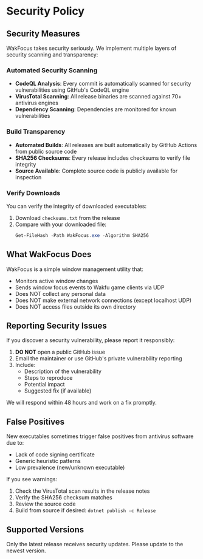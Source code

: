 # Security Policy

## Security Measures

WakFocus takes security seriously. We implement multiple layers of security scanning and transparency:

### Automated Security Scanning

- **CodeQL Analysis**: Every commit is automatically scanned for security vulnerabilities using GitHub's CodeQL engine
- **VirusTotal Scanning**: All release binaries are scanned against 70+ antivirus engines
- **Dependency Scanning**: Dependencies are monitored for known vulnerabilities

### Build Transparency

- **Automated Builds**: All releases are built automatically by GitHub Actions from public source code
- **SHA256 Checksums**: Every release includes checksums to verify file integrity
- **Source Available**: Complete source code is publicly available for inspection

### Verify Downloads

You can verify the integrity of downloaded executables:

1. Download `checksums.txt` from the release
2. Compare with your downloaded file:
   ```powershell
   Get-FileHash -Path WakFocus.exe -Algorithm SHA256
   ```

## What WakFocus Does

WakFocus is a simple window management utility that:
- Monitors active window changes
- Sends window focus events to Wakfu game clients via UDP
- Does NOT collect any personal data
- Does NOT make external network connections (except localhost UDP)
- Does NOT access files outside its own directory

## Reporting Security Issues

If you discover a security vulnerability, please report it responsibly:

1. **DO NOT** open a public GitHub issue
2. Email the maintainer or use GitHub's private vulnerability reporting
3. Include:
   - Description of the vulnerability
   - Steps to reproduce
   - Potential impact
   - Suggested fix (if available)

We will respond within 48 hours and work on a fix promptly.

## False Positives

New executables sometimes trigger false positives from antivirus software due to:
- Lack of code signing certificate
- Generic heuristic patterns
- Low prevalence (new/unknown executable)

If you see warnings:
1. Check the VirusTotal scan results in the release notes
2. Verify the SHA256 checksum matches
3. Review the source code
4. Build from source if desired: `dotnet publish -c Release`

## Supported Versions

Only the latest release receives security updates. Please update to the newest version.
